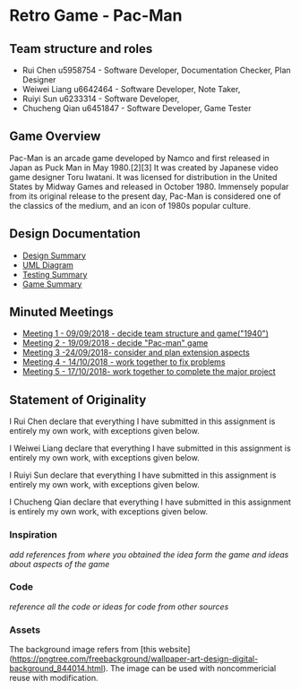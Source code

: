 # Retro Game - Pac-Man

## Team structure and roles 
+ Rui Chen u5958754 - Software Developer, Documentation Checker, Plan Designer
+ Weiwei Liang u6642464 - Software Developer, Note Taker, 
+ Ruiyi Sun u6233314 - Software Developer, 
+ Chucheng Qian u6451847 - Software Developer, Game Tester

## Game Overview 

Pac-Man is an arcade game developed by Namco and first released in Japan as Puck Man in May 1980.[2][3] It was created by Japanese video game designer Toru Iwatani. It was licensed for distribution in the United States by Midway Games and released in October 1980. Immensely popular from its original release to the present day, Pac-Man is considered one of the classics of the medium, and an icon of 1980s popular culture.

## Design Documentation 
+ [Design Summary](https://gitlab.cecs.anu.edu.au/u5958754/RetroGame2018s2/wikis/The-PacMan-Design-Summary)
+ [UML Diagram](umldiagram)
+ [Testing Summary](testingsummary)
+ [Game Summary](gameSummary)

## Minuted Meetings
+ [Meeting 1 - 09/09/2018 - decide team structure and game("1940")](https://gitlab.cecs.anu.edu.au/u5958754/RetroGame2018s2/wikis/meeting1)
+ [Meeting 2 - 19/09/2018 - decide "Pac-man" game](https://gitlab.cecs.anu.edu.au/u5958754/RetroGame2018s2/wikis/meeting2)
+ [Meeting 3 -24/09/2018- consider and plan extension aspects](https://gitlab.cecs.anu.edu.au/u5958754/RetroGame2018s2/wikis/Meeting3)
+ [Meeting 4 - 14/10/2018 - work together to fix problems](https://gitlab.cecs.anu.edu.au/u5958754/RetroGame2018s2/wikis/Meeting4)
+ [Meeting 5 - 17/10/2018- work together to complete the major project](https://gitlab.cecs.anu.edu.au/u5958754/RetroGame2018s2/wikis/Meeting-5)

## Statement of Originality

I Rui Chen declare that everything I have submitted in this
assignment is entirely my own work, with exceptions given below.

I Weiwei Liang declare that everything I have submitted in this
assignment is entirely my own work, with exceptions given below.

I Ruiyi Sun declare that everything I have submitted in this
assignment is entirely my own work, with exceptions given below.

I Chucheng Qian declare that everything I have submitted in this
assignment is entirely my own work, with exceptions given below.

### Inspiration

_add references from where you obtained the idea form the game and ideas about aspects of the game_

### Code

_reference all the code or ideas for code from other sources_

### Assets 
The background image refers from [this website] (https://pngtree.com/freebackground/wallpaper-art-design-digital-background_844014.html). The image can be used with noncommericial reuse with modification.



